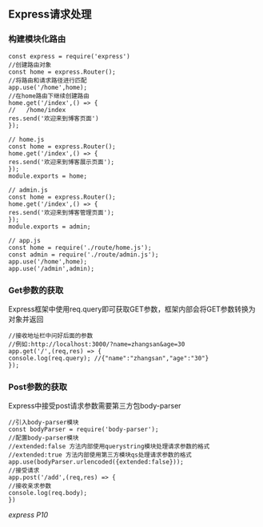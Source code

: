 ## Express请求处理

### 构建模块化路由

```
const express = require('express')
//创建路由对象
const home = express.Router();
//将路由和请求路径进行匹配
app.use('/home',home);
//在home路由下继续创建路由
home.get('/index',() => {
//   /home/index
res.send('欢迎来到博客页面')
});
```

  

```
// home.js
const home = express.Router();
home.get('/index',() => {
res.send('欢迎来到博客展示页面');
});
module.exports = home;
```

```
// admin.js
const home = express.Router();
home.get('/index',() => {
res.send('欢迎来到博客管理页面');
});
module.exports = admin;
```

```
// app.js
const home = require('./route/home.js');
const admin = require('./route/admin.js');
app.use('/home',home);
app.use('/admin',admin);
```

### Get参数的获取

Express框架中使用req.query即可获取GET参数，框架内部会将GET参数转换为对象并返回

```
//接收地址栏中问好后面的参数
//例如:http://localhost:3000/?name=zhangsan&age=30
app.get('/',(req,res) => {
console.log(req.query); //{"name":"zhangsan","age":"30"}
});
```

### Post参数的获取

Express中接受post请求参数需要第三方包body-parser

```
//引入body-parser模块
const bodyParser = require('body-parser');
//配置body-parser模块
//extended:false 方法内部使用querystring模块处理请求参数的格式
//extended:true 方法内部使用第三方模块qs处理请求参数的格式
app.use(bodyParser.urlencoded({extended:false}));
//接受请求
app.post('/add',(req,res) => {
//接收亲求参数
console.log(req.body);
})
```

*express P10*

